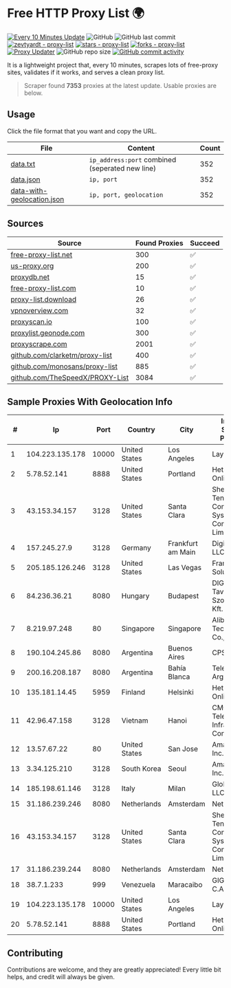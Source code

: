 
# Free HTTP Proxy List 🌍

[![Every 10 Minutes Update](https://github.com/mertguvencli/http-proxy-list/actions/workflows/main.yml/badge.svg?branch=main)](https://github.com/mertguvencli/http-proxy-list/actions/workflows/main.yml)
![GitHub](https://img.shields.io/github/license/mertguvencli/http-proxy-list)
![GitHub last commit](https://img.shields.io/github/last-commit/mertguvencli/http-proxy-list)
[![zevtyardt - proxy-list](https://img.shields.io/static/v1?label=zevtyardt&message=proxy-list&color=blue&logo=github)](https://github.com/zevtyardt/proxy-list "Go to GitHub repo")
[![stars - proxy-list](https://img.shields.io/github/stars/zevtyardt/proxy-list?style=social)](https://github.com/zevtyardt/proxy-list)
[![forks - proxy-list](https://img.shields.io/github/forks/zevtyardt/proxy-list?style=social)](https://github.com/zevtyardt/proxy-list)
[![Proxy Updater](https://github.com/zevtyardt/proxy-list/workflows/Proxy%20Updater/badge.svg)](https://github.com/zevtyardt/proxy-list/actions?query=workflow:"Proxy+Updater")
![GitHub repo size](https://img.shields.io/github/repo-size/zevtyardt/proxy-list)
[![GitHub commit activity](https://img.shields.io/github/commit-activity/m/zevtyardt/proxy-list?logo=commits)](https://github.com/zevtyardt/proxy-list/commits/main)

It is a lightweight project that, every 10 minutes, scrapes lots of free-proxy sites, validates if it works, and serves a clean proxy list.

> Scraper found **7353** proxies at the latest update. Usable proxies are below.

## Usage

Click the file format that you want and copy the URL.

|File|Content|Count|
|----|-------|-----|
|[data.txt](https://raw.githubusercontent.com/mertguvencli/http-proxy-list/main/proxy-list/data.txt)|`ip_address:port` combined (seperated new line)|352|
|[data.json](https://raw.githubusercontent.com/mertguvencli/http-proxy-list/main/proxy-list/data.json)|`ip, port`|352|
|[data-with-geolocation.json](https://raw.githubusercontent.com/mertguvencli/http-proxy-list/main/proxy-list/data-with-geolocation.json)|`ip, port, geolocation`|352|

## Sources

|Source|Found Proxies|Succeed|
|------|-------------|-------|
|[free-proxy-list.net](https://free-proxy-list.net)|300|✅|
|[us-proxy.org](https://www.us-proxy.org)|200|✅|
|[proxydb.net](http://proxydb.net)|15|✅|
|[free-proxy-list.com](https://free-proxy-list.com/?page=&port=&type%5B%5D=http&type%5B%5D=https&up_time=0&search=Search)|10|✅|
|[proxy-list.download](https://www.proxy-list.download/HTTP)|26|✅|
|[vpnoverview.com](https://vpnoverview.com/privacy/anonymous-browsing/free-proxy-servers)|32|✅|
|[proxyscan.io](https://www.proxyscan.io)|100|✅|
|[proxylist.geonode.com](https://proxylist.geonode.com/api/proxy-list?limit=300&page=1&sort_by=lastChecked&sort_type=desc&protocols=http,https)|300|✅|
|[proxyscrape.com](https://api.proxyscrape.com/v2/?request=displayproxies&protocol=http&timeout=10000&country=all&ssl=all&anonymity=all)|2001|✅|
|[github.com/clarketm/proxy-list](https://raw.githubusercontent.com/clarketm/proxy-list/master/proxy-list-raw.txt)|400|✅|
|[github.com/monosans/proxy-list](https://raw.githubusercontent.com/monosans/proxy-list/main/proxies/http.txt)|885|✅|
|[github.com/TheSpeedX/PROXY-List](https://raw.githubusercontent.com/TheSpeedX/PROXY-List/master/http.txt)|3084|✅|


## Sample Proxies With Geolocation Info

|#|Ip|Port|Country|City|Internet Service Provider|
|-|--|----|-------|----|-------------------------|
|1|104.223.135.178|10000|United States|Los Angeles|LayerHost|
|2|5.78.52.141|8888|United States|Portland|Hetzner Online GmbH|
|3|43.153.34.157|3128|United States|Santa Clara|Shenzhen Tencent Computer Systems Company Limited|
|4|157.245.27.9|3128|Germany|Frankfurt am Main|DigitalOcean, LLC|
|5|205.185.126.246|3128|United States|Las Vegas|FranTech Solutions|
|6|84.236.36.21|8080|Hungary|Budapest|DIGI Tavkozlesi es Szolgaltato Kft.|
|7|8.219.97.248|80|Singapore|Singapore|Alibaba (US) Technology Co., Ltd.|
|8|190.104.245.86|8080|Argentina|Buenos Aires|CPS|
|9|200.16.208.187|8080|Argentina|Bahía Blanca|Telefonica de Argentina|
|10|135.181.14.45|5959|Finland|Helsinki|Hetzner Online GmbH|
|11|42.96.47.158|3128|Vietnam|Hanoi|CMC Telecom Infrastructure Company|
|12|13.57.67.22|80|United States|San Jose|Amazon.com, Inc.|
|13|3.34.125.210|3128|South Korea|Seoul|Amazon.com, Inc.|
|14|185.198.61.146|3128|Italy|Milan|Global Router LLC|
|15|31.186.239.246|8080|Netherlands|Amsterdam|NetSkope Inc|
|16|43.153.34.157|3128|United States|Santa Clara|Shenzhen Tencent Computer Systems Company Limited|
|17|31.186.239.244|8080|Netherlands|Amsterdam|NetSkope Inc|
|18|38.7.1.233|999|Venezuela|Maracaibo|GIGAPOP, C.A.|
|19|104.223.135.178|10000|United States|Los Angeles|LayerHost|
|20|5.78.52.141|8888|United States|Portland|Hetzner Online GmbH|



## Contributing

Contributions are welcome, and they are greatly appreciated! Every
little bit helps, and credit will always be given.

